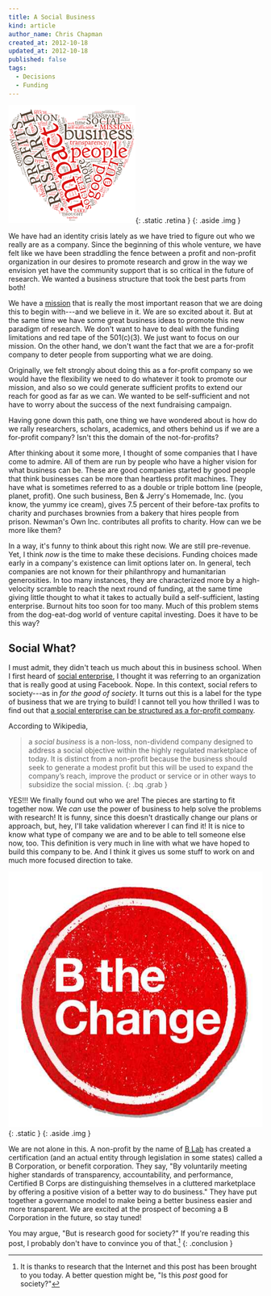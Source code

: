 ```yaml
---
title: A Social Business
kind: article
author_name: Chris Chapman
created_at: 2012-10-18
updated_at: 2012-10-18
published: false
tags:
  - Decisions
  - Funding
---
```


![A Social Business](social-business.png){: .static .retina }
{: .aside .img }

We have had an identity crisis lately as we have tried to figure out who we
really are as a company. Since the beginning of this whole venture, we have
felt like we have been straddling the fence between a profit and non-profit
organization in our desires to promote research and grow in the way we envision
yet have the community support that is so critical in the future of research.
We wanted a business structure that took the best parts from both!

<!--MORE-->

We have a <a href="/company#mission">mission</a> that is really the
most important reason that we are doing this to begin with---and we believe in
it. We are so excited about it. But at the same time we have some great
business ideas to promote this new paradigm of research. We don't want to have
to deal with the funding limitations and red tape of the <span
class="oldstyle">501</span>(c)<span class="oldstyle">(3)</span>. We just want
to focus on our mission. On the other hand, we don't want the fact that we are
a for-profit company to deter people from supporting what we are doing.

Originally, we felt strongly about doing this as a for-profit company so we
would have the flexibility we need to do whatever it took to promote our
mission, and also so we could generate sufficient profits to extend our reach
for good as far as we can. We wanted to be self-sufficient and not have to
worry about the success of the next fundraising campaign.

Having gone down this path, one thing we have wondered about is how do we rally
researchers, scholars, academics, and others behind us if we are a for-profit
company? Isn't this the domain of the not-for-profits? 

After thinking about it some more, I thought of some companies that I have come
to admire. All of them are run by people who have a higher vision for what
business can be. These are good companies started by good people that think
businesses can be more than heartless profit machines. They have what is
sometimes referred to as a double or triple bottom line (people, planet,
profit). One such business, Ben & Jerry's Homemade, Inc. (you know, the yummy
ice cream), gives <span class="oldstyle">7.5</span> percent of their before-tax
profits to charity and purchases brownies from a bakery that hires people from
prison.  Newman's Own Inc. contributes all profits to charity. How can we be
more like them?

In a way, it's funny to think about this right now. We are still pre-revenue.
Yet, I think _now_ is the time to make these decisions. Funding choices made
early in a company's existence can limit options later on. In general, tech
companies are not known for their philanthropy and humanitarian generosities.
In too many instances, they are characterized more by a high-velocity scramble
to reach the next round of funding, at the same time giving little thought to
what it takes to actually build a self-sufficient, lasting enterprise. Burnout
hits too soon for too many. Much of this problem stems from the dog-eat-dog
world of venture capital investing. Does it have to be this way?

## Social What?

I must admit, they didn't teach us much about this in business school. When I
first heard of [social
enterprise](http://en.wikipedia.org/wiki/Social_enterprise), I thought it was
referring to an organization that is really good at using Facebook. Nope. In
this context, social refers to society---as in _for the good of society_. It
turns out this is a label for the type of business that we are trying to build!
I cannot tell you how thrilled I was to find out that [a social enterprise can
be structured as a for-profit
company](http://en.wikipedia.org/wiki/Social_business).

According to Wikipedia,

> a <dfn id="socialbusiness">social business</dfn> is a non-loss, non-dividend
> company designed to address a social objective within the highly regulated
> marketplace of today.  It is distinct from a non-profit because the business
> should seek to generate a modest profit but this will be used to expand the
> company’s reach, improve the product or service or in other ways to subsidize
> the social mission.
{: .bq .grab }

YES!!! We finally found out who we are! The pieces are starting to fit together
now. We _can_ use the power of business to help solve the problems with
research! It is funny, since this doesn't drastically change our plans or
approach, but, hey, I'll take validation wherever I can find it! It is nice to
know what type of company we are and to be able to tell someone else now, too.
This definition is very much in line with what we have hoped to build this
company to be. And I think it gives us some stuff to work on and much more
focused direction to take.

![Be the change](bthechangebadge.jpg){: .static }
{: .aside .img }

We are not alone in this. A non-profit by the name of [B
Lab](http://www.bcorporation.net/what-are-b-corps/the-non-profit-behind-b-corps)
has created a certification (and an actual entity through legislation in some
states) called a <abbr>B Corporation</abbr>, or benefit corporation. They say,
"By voluntarily meeting higher standards of transparency, accountability, and
performance, Certified <abbr>B Corps</abbr> are distinguishing themselves in a
cluttered marketplace by offering a positive vision of a better way to do
business." They have put together a governance model to make being a better
business easier and more transparent.  We are excited at the prospect of
becoming a <abbr>B Corporation</abbr> in the future, so stay tuned!

You may argue, "But is research good for society?" If you're reading this post,
I probably don't have to convince you of that.[^goodforsociety]
{: .conclusion }


[^goodforsociety]: It is thanks to research that the Internet and this post has
    been brought to you today. A better question might be, "Is this _post_ good
    for society?"
